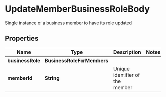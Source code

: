

# UpdateMemberBusinessRoleBody

Single instance of a business member to have its role updated

## Properties

Name | Type | Description | Notes
------------ | ------------- | ------------- | -------------
**businessRole** | **BusinessRoleForMembers** |  | 
**memberId** | **String** | Unique identifier of the member | 



